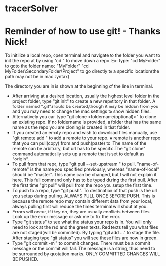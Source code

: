 # tracerSolver

Reminder of how to use git! - Thanks Nick!
======================================================================================================================
To initilize a local repo, open terminal and navigate to the folder you want to init the repo at by using "cd <path>" to move down a repo.
  Ex: 
  type: "cd MyFolder" to goto the folder named "MyFolder"
        "cd MyFolder\SecondaryFolder\Project" to go directly to a specific location(the path may not be in mac syntax)
        
The directory you are in is shown at the beginning of the line in terminal.

* After arriving at a desired location, usually the highest level folder in the project folder, type "git init" to create a new repotitory 
in that folder. A folder named ".git"should be created,though it may be hidden from you and you may need to change the mac settings to 
show hidden files.
* Alternatively you can type "git clone <url> <foldername(optional)>" to clone an existing repo. If no foldername is provided, a folder 
that has the same name as the repo you are cloning is created in that folder.
* If you created an empty repo and wish to download files manually, use "git remote add <name> <url>" to add a remote to your repo. A remote
is another repo that you can pull(copy) from and push(paste) to. The name of the remote can be arbitrary, but url has to be specific.The 
"git clone" command automatically sets up a remote that is set to default as "origin".
* To pull from that repo, type "git pull --set-upstream <name-of-remote> <name-of-local>" to pull. "name-of-remote" is the name you specified
previously, whereas "name-of-local" should be "master". This name can be changed, but I will not explain it here. This full command only 
has to be typed during the first pull. After the first time "git pull" will pull from the repo you setup the first time. 
* To push to a repo, type "git push". To destination of that push is the url you setup during pulling. ALWAYS PULL ONCE BEFORE PUSH. This is 
because the remote repo may contain different data from your local, always pulling first will reduce the times terminal will shout at you.
* Errors will occur, if they do, they are usually conflicts between files. Look up the error message or ask me to fix the error.
* Type "git status" to see what the status your repo is in. You will only need to look at the red and the green texts. Red texts tell you
what files are not staged(will be commited). By typing "git add <file1> <file2> <file3> ..." to stage the file. After staging type 
"git status" you will see these files are now in green.
* Type "git commit -m <message>" to commit changes. There must be a commit message or the commit will fail. The message is a string, thus
need to be surrounded by quotation marks. ONLY COMMITTED CHANGES WILL BE PUSHED. 
